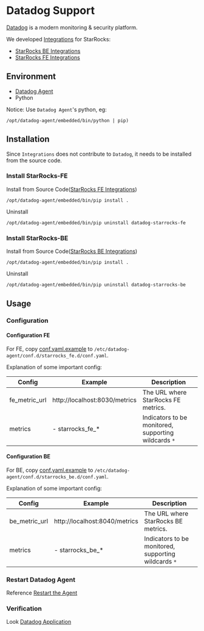 # Datadog Support

[Datadog](https://www.datadoghq.com/) is a modern monitoring & security platform.

We developed [Integrations](https://docs.datadoghq.com/integrations/) for StarRocks:

- [StarRocks BE Integrations](https://github.com/StarRocks/starrocks/tree/main/contrib/datadog-connector/starrocks_be)
- [StarRocks FE Integrations](https://github.com/StarRocks/starrocks/tree/main/contrib/datadog-connector/starrocks_fe)

## Environment

- [Datadog Agent](https://docs.datadoghq.com/getting_started/agent/)
- Python

Notice: Use `Datadog Agent`'s python, eg:

```
/opt/datadog-agent/embedded/bin/python | pip)
```

## Installation

Since `Integrations` does not contribute to `Datadog`, it needs to be installed from the source code.

### Install StarRocks-FE

Install from Source Code([StarRocks FE Integrations](https://github.com/StarRocks/starrocks/tree/main/contrib/datadog-connector/starrocks_fe))

```
/opt/datadog-agent/embedded/bin/pip install .
```

Uninstall

```
/opt/datadog-agent/embedded/bin/pip uninstall datadog-starrocks-fe
```

### Install StarRocks-BE

Install from Source Code([StarRocks BE Integrations](https://github.com/StarRocks/starrocks/tree/main/contrib/datadog-connector/starrocks_be))

```
/opt/datadog-agent/embedded/bin/pip install .
```

Uninstall

```
/opt/datadog-agent/embedded/bin/pip uninstall datadog-starrocks-be
```

## Usage

### Configuration

#### Configuration FE

For FE, copy [conf.yaml.example](https://github.com/StarRocks/starrocks/blob/main/contrib/datadog-connector/starrocks_fe/datadog_checks/starrocks_fe/data/conf.yaml.example) to `/etc/datadog-agent/conf.d/starrocks_fe.d/conf.yaml`.

Explanation of some important config:

| **Config** | **Example** | **Description** |
| -------------------------------------- | ------------ | ------------------------------------------------------------ |
| fe_metric_url | http://localhost:8030/metrics | The URL where StarRocks FE metrics. |
| metrics | - starrocks_fe_* | Indicators to be monitored, supporting wildcards `*` |

#### Configuration BE
For BE, copy [conf.yaml.example](https://github.com/StarRocks/starrocks/blob/main/contrib/datadog-connector/starrocks_be/datadog_checks/starrocks_be/data/conf.yaml.example) to `/etc/datadog-agent/conf.d/starrocks_be.d/conf.yaml`.

Explanation of some important config:

| **Config** | **Example** | **Description** |
| -------------------------------------- | ------------ | ------------------------------------------------------------ |
| be_metric_url | http://localhost:8040/metrics | The URL where StarRocks BE metrics. |
| metrics | - starrocks_be_* | Indicators to be monitored, supporting wildcards `*` |

### Restart Datadog Agent

Reference [Restart the Agent](https://docs.datadoghq.com/agent/guide/agent-commands/#start-stop-and-restart-the-agent)

### Verification

Look [Datadog Application](https://docs.datadoghq.com/getting_started/application/)
